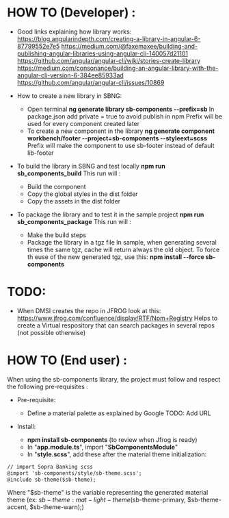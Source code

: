 # HOW TO (Developer) :
* Good links explaining how library works:
https://blog.angularindepth.com/creating-a-library-in-angular-6-87799552e7e5
https://medium.com/@faxemaxee/building-and-publishing-angular-libraries-using-angular-cli-140057d21101
https://github.com/angular/angular-cli/wiki/stories-create-library
https://medium.com/consonance/building-an-angular-library-with-the-angular-cli-version-6-384ee85933ad
https://github.com/angular/angular-cli/issues/10869

* How to create a new library in SBNG:
  * Open terminal
  **ng generate library sb-components --prefix=sb**
  In package.json add private = true to avoid publish in npm
  Prefix will be used for every component created later
  * To create a new component in the library
  **ng generate component workbench/footer --project=sb-components --styleext=scss**
  Prefix will make the component to use sb-footer instead of default lib-footer
		
* To build the library in SBNG and test locally
**npm run sb_components_build**
This run will :
	- Build the component
	- Copy the global styles in the dist folder
	- Copy the assets in the dist folder
	
* To package the library and to test it in the sample project
**npm run sb_components_package**
This run will :
	- Make the build steps
	- Package the library in a tgz file
In sample, when generating several times the same tgz, cache will return always the old object. To force th euse of the new generated tgz, use this:
**npm install --force sb-components**
	

# TODO:
* When DMSI creates the repo in JFROG look at this:
https://www.jfrog.com/confluence/display/RTF/Npm+Registry
Helps to create a Virtual respository that can search packages in several repos (not possible otherwise)

	
# HOW TO (End user) :
When using the sb-components library, the project must follow and respect the following pre-requisites :

* Pre-requisite:
	- Define a material palette as explained by Google
	TODO: Add URL

* Install:
	- **npm install sb-components** (to review when Jfrog is ready)
	- In "**app.module.ts**", import "**SbComponentsModule**"
	- In "**style.scss**", add these after the material theme initialization:
```xml
// import Sopra Banking scss
@import 'sb-components/style/sb-theme.scss';
@include sb-theme($sb-theme);
```
Where "$sb-theme" is the variable representing the generated material theme (ex: 
$sb-theme: mat-light-theme($sb-theme-primary, $sb-theme-accent, $sb-theme-warn);)
